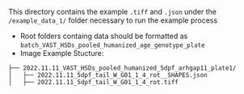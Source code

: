 This directory contains the example `.tiff` and `.json` under the `/example_data_1/` folder necessary to run the example process
- Root folders containg data should be formatted as `batch_VAST_HSDs_pooled_humanized_age_genotype_plate`
- Image
Example Stucture:
```
├── 2022.11.11_VAST_HSDs_pooled_humanized_5dpf_arhgap11_plate1/
│   ├── 2022.11.11_5dpf_tail_W_G01_1_4_rot__SHAPES.json
│   ├── 2022.11.11_5dpf_tail_W_G01_1_4_rot.tiff
```
